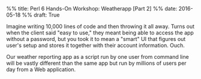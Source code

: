 %% title: Perl 6 Hands-On Workshop: Weatherapp [Part 2]
%% date: 2016-05-18
%% draft: True

Imagine writing 10,000 lines of code and then throwing it all away.
Turns out when the client said "easy to use,"
they meant being able to access the app without a password, but you took it
to mean a "smart" UI that figures out user's setup and stores it together
with their account information. Ouch.

Our weather reporting app as
a script run by one user from command line will be vastly different than
the same app but run by millions of users per day from a Web application.
